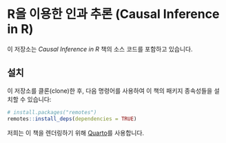 # R을 이용한 인과 추론 (Causal Inference in R)

이 저장소는 *Causal Inference in R* 책의 소스 코드를 포함하고 있습니다.

## 설치

이 저장소를 클론(clone)한 후, 다음 명령어를 사용하여 이 책의 패키지 종속성들을 설치할 수 있습니다:

```r
# install.packages("remotes")
remotes::install_deps(dependencies = TRUE)
```

저희는 이 책을 렌더링하기 위해 [Quarto](https://quarto.org/)를 사용합니다.